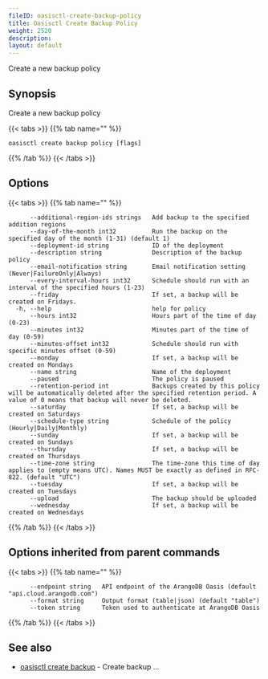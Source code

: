 ```yaml
---
fileID: oasisctl-create-backup-policy
title: Oasisctl Create Backup Policy
weight: 2520
description: 
layout: default
---
```

Create a new backup policy

## Synopsis

Create a new backup policy

{{< tabs >}}
{{% tab name="" %}}
```
oasisctl create backup policy [flags]
```
{{% /tab %}}
{{< /tabs >}}

## Options

{{< tabs >}}
{{% tab name="" %}}
```
      --additional-region-ids strings   Add backup to the specified addition regions
      --day-of-the-month int32          Run the backup on the specified day of the month (1-31) (default 1)
      --deployment-id string            ID of the deployment
      --description string              Description of the backup policy
      --email-notification string       Email notification setting (Never|FailureOnly|Always)
      --every-interval-hours int32      Schedule should run with an interval of the specified hours (1-23)
      --friday                          If set, a backup will be created on Fridays.
  -h, --help                            help for policy
      --hours int32                     Hours part of the time of day (0-23)
      --minutes int32                   Minutes part of the time of day (0-59)
      --minutes-offset int32            Schedule should run with specific minutes offset (0-59)
      --monday                          If set, a backup will be created on Mondays
      --name string                     Name of the deployment
      --paused                          The policy is paused
      --retention-period int            Backups created by this policy will be automatically deleted after the specified retention period. A value of 0 means that backup will never be deleted.
      --saturday                        If set, a backup will be created on Saturdays
      --schedule-type string            Schedule of the policy (Hourly|Daily|Monthly)
      --sunday                          If set, a backup will be created on Sundays
      --thursday                        If set, a backup will be created on Thursdays
      --time-zone string                The time-zone this time of day applies to (empty means UTC). Names MUST be exactly as defined in RFC-822. (default "UTC")
      --tuesday                         If set, a backup will be created on Tuesdays
      --upload                          The backup should be uploaded
      --wednesday                       If set, a backup will be created on Wednesdays
```
{{% /tab %}}
{{< /tabs >}}

## Options inherited from parent commands

{{< tabs >}}
{{% tab name="" %}}
```
      --endpoint string   API endpoint of the ArangoDB Oasis (default "api.cloud.arangodb.com")
      --format string     Output format (table|json) (default "table")
      --token string      Token used to authenticate at ArangoDB Oasis
```
{{% /tab %}}
{{< /tabs >}}

## See also

* [oasisctl create backup](oasisctl-create-backup)	 - Create backup ...

